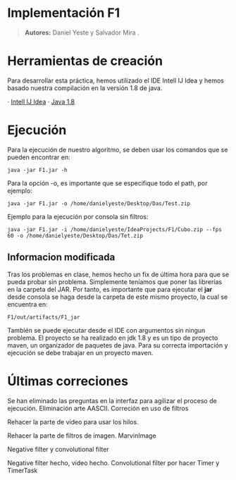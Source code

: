 ﻿# Implementación F1


> **Autores:** Daniel Yeste y Salvador Mira .

# Herramientas de creación

Para desarrollar esta práctica, hemos utilizado el IDE Intell IJ Idea y hemos basado nuestra compilación en la versión 1.8 de java.

· [Intell IJ Idea](https://www.jetbrains.com/idea)
· [Java 1.8](https://www.oracle.com/java/technologies/javase/jdk1.8-archive-downloads.html)




# Ejecución

Para la ejecución de nuestro algoritmo, se deben usar los comandos
que se pueden encontrar en: 

`
java -jar F1.jar -h 
`

Para la opción -o, es importante que se especifique todo el path, por ejemplo:

`
java -jar F1.jar -o /home/danielyeste/Desktop/Das/Test.zip
`

Ejemplo para la ejecución por consola sin filtros:

`
java -jar F1.jar -i /home/danielyeste/IdeaProjects/F1/Cubo.zip --fps 60 -o /home/danielyeste/Desktop/Das/Tet.zip
`
## Informacion modificada
Tras los problemas en clase, hemos hecho un fix de última hora
para que se pueda probar sin problema. Simplemente teníamos que poner las librerías en la carpeta del JAR.
Por tanto, es importante que para ejecutar el **jar** desde consola se haga desde
la carpeta de este mismo proyecto, la cual se encuentra en:

`
F1/out/artifacts/F1_jar
`

También se puede ejecutar desde el IDE con
argumentos sin ningun problema. El proyecto se ha realizado en 
jdk 1.8 y es un tipo de proyecto maven, un organizador de 
paquetes de java. Para su correcta importación y ejecución
se debe trabajar en un proyecto maven.


# Últimas correciones
Se han eliminado las preguntas en la interfaz para agilizar el proceso de ejecución.
Eliminación arte AASCII.
Correción en uso de filtros

Rehacer la parte de vídeo para usar los hilos.

Rehacer la parte de filtros de imagen. MarvinImage

Negative filter y convolutional filter
 
Negative filter hecho, video hecho.
Convolutional filter por hacer
Timer y TimerTask